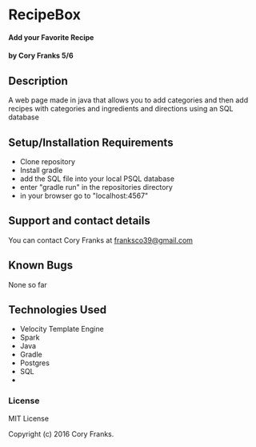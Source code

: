 # RecipeBox

#### Add your Favorite Recipe

#### by Cory Franks 5/6
## Description
A web page made in java that allows you to add categories and then add recipes with categories and ingredients and directions using an SQL database

## Setup/Installation Requirements

* Clone repository
* Install gradle
* add the SQL file into your local PSQL database
* enter "gradle run" in the repositories directory
* in your browser go to "localhost:4567"

## Support and contact details

You can contact Cory Franks at franksco39@gmail.com

## Known Bugs
None so far

## Technologies Used
* Velocity Template Engine
* Spark
* Java
* Gradle
* Postgres
* SQL
* 

### License

MIT License

Copyright (c) 2016 Cory Franks.
